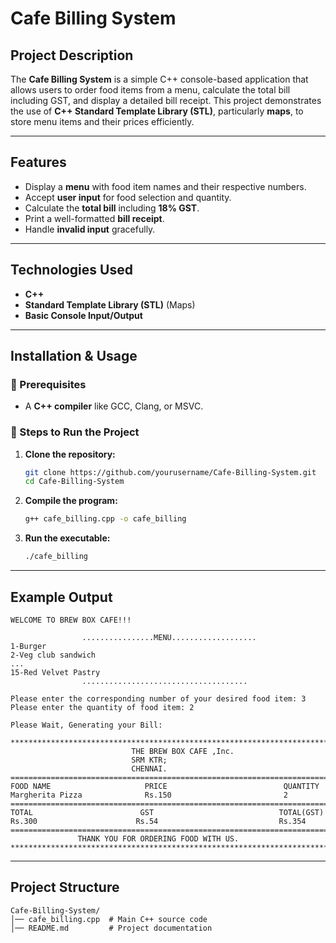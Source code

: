 # Cafe Billing System

## Project Description
The **Cafe Billing System** is a simple C++ console-based application that allows users to order food items from a menu, calculate the total bill including GST, and display a detailed bill receipt. This project demonstrates the use of **C++ Standard Template Library (STL)**, particularly **maps**, to store menu items and their prices efficiently.

---

## Features
- Display a **menu** with food item names and their respective numbers.
- Accept **user input** for food selection and quantity.
- Calculate the **total bill** including **18% GST**.
- Print a well-formatted **bill receipt**.
- Handle **invalid input** gracefully.

---

## Technologies Used
- **C++**
- **Standard Template Library (STL)** (Maps)
- **Basic Console Input/Output**

---

## Installation & Usage
### 🔹 Prerequisites
- A **C++ compiler** like GCC, Clang, or MSVC.

### 🔹 Steps to Run the Project
1. **Clone the repository:**
   ```sh
   git clone https://github.com/yourusername/Cafe-Billing-System.git
   cd Cafe-Billing-System
   ```
2. **Compile the program:**
   ```sh
   g++ cafe_billing.cpp -o cafe_billing
   ```
3. **Run the executable:**
   ```sh
   ./cafe_billing
   ```

---

## Example Output
```
WELCOME TO BREW BOX CAFE!!!

                ................MENU...................
1-Burger
2-Veg club sandwich
...
15-Red Velvet Pastry
                .....................................

Please enter the corresponding number of your desired food item: 3
Please enter the quantity of food item: 2

Please Wait, Generating your Bill:

************************************************************************************
                           THE BREW BOX CAFE ,Inc.
                           SRM KTR;
                           CHENNAI.
====================================================================================
FOOD NAME                     PRICE                          QUANTITY
Margherita Pizza              Rs.150                         2
====================================================================================
TOTAL                        GST                            TOTAL(GST)
Rs.300                      Rs.54                           Rs.354
====================================================================================
               THANK YOU FOR ORDERING FOOD WITH US.
************************************************************************************
```

---

##  Project Structure
```
Cafe-Billing-System/
│── cafe_billing.cpp  # Main C++ source code
│── README.md         # Project documentation
```
